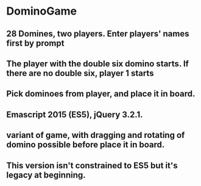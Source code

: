 # DominoGame

## 28 Domines, two players. Enter players' names first by prompt

## The player with the double six domino starts. If there are no double six, player 1 starts

## Pick dominoes from player, and place it in board.

## Emascript 2015 (ES5), jQuery 3.2.1.

## variant of game, with dragging and rotating of domino possible before place it in board.

## This version isn't constrained to ES5 but it's legacy at beginning.

